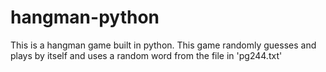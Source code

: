 hangman-python
==============

This is a hangman game built in python.
This game randomly guesses and plays by itself and uses a random word from the file in 'pg244.txt'
